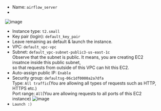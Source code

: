 - Name: `airflow_server`
-
![image](https://github.com/user-attachments/assets/9c5700bf-3557-4e20-88de-189ab3168e23)

- Instance type: `t2.small`
- Key pair (login): `default_key_pair`
- Leave remaining as default & launch the instance.
- VPC: `default_vpc-vpc`
- Subnet: `default_vpc-subnet-public3-us-east-1c`</br>
          Observe that the subnet is public. It means, you are creating EC2 insatnce inside this public subnet,</br>
          so that requests from outside of this VPC can hit this EC2.
- Auto-assign public IP: `Enable`
- Security group: `defaultsg-06c1df0000a2a7dfa`</br>
  Type: `All traffic`(You are allowing all types of requests such as HTTP, HTTPS etc.)</br>
  Port range: `All`(You are allowing requests to all ports of this EC2 instance)
  ![image](https://github.com/user-attachments/assets/697f2e85-d126-4ea2-94bd-2c26fd42a58e)
- `Launch :)`
